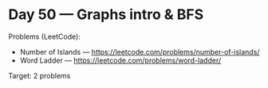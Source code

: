 # Day 50 — Graphs intro & BFS

Problems (LeetCode):
- Number of Islands — https://leetcode.com/problems/number-of-islands/
- Word Ladder — https://leetcode.com/problems/word-ladder/

Target: 2 problems
